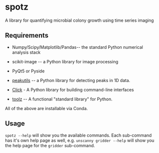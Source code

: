 # spotz
A library for quantifying microbial colony growth using time series imaging

## Requirements

* Numpy/Scipy/Matplotlib/Pandas-- the standard Python numerical analysis stack

* scikit-image -- a Python library for image processing

* PyQt5 or Pyside

* [peakutils](https://peakutils.readthedocs.io/en/latest/) -- a Python library for detecting peaks in 1D data.

* [Click](http://click.pocoo.org/) - A Python library for building command-line interfaces

* [toolz](https://github.com/pytoolz/toolz) -- A functional "standard library" for Python.

All of the above are installable via Conda.


## Usage

`spotz --help` will show you the available commands. Each sub-command has it's own help page as well, e.g. `unscanny gridder --help` will show you the help page for the `gridder` sub-command.   
